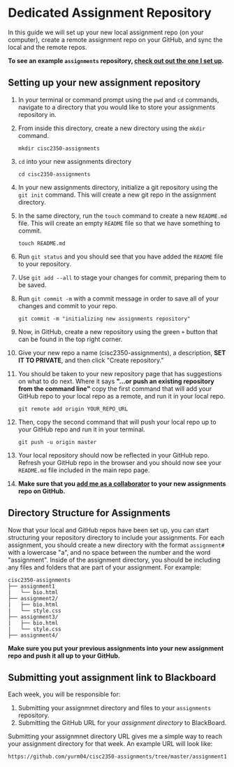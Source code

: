# Dedicated Assignment Repository
In this guide we will set up your new local assignment repo (on your computer), create a remote assignment repo on your GitHub, and sync the local and the remote repos.

**To see an example `assignments` repository, [check out out the one I set up](https://github.com/yurm04/cisc2350-assignments).**

## Setting up your new assignment repository
1.  In your terminal or command prompt using the `pwd` and `cd` commands, navigate to a directory that you would like to store your assignments repository in.
2.  From inside this directory, create a new directory using the `mkdir` command.
	
	```
	mkdir cisc2350-assignments
	```
3. `cd` into your new assignments directory

	```
	cd cisc2350-assignments
	```
4. In your new assignments directory, initialize a git repository using the `git init` command.  This will create a new git repo in the assignment directory.
5. In the same directory, run the `touch` command to create a new `README.md` file.  This will create an empty `README` file so that we have something to commit.
	
	```
	touch README.md
	```
6. Run `git status` and you should see that you have added the `README` file to your repository.
7. Use `git add --all` to stage your changes for commit, preparing them to be saved.
7. Run `git commit -m` with a commit message in order to save all of your changes and commit to your repo.

	```
	git commit -m "initializing new assignments repository"
	```
8. Now, in GitHub, create a new repository using the green `+` button that can be found in the top right corner.
9. Give your new repo a name (cisc2350-assignments), a description, **SET IT TO PRIVATE**, and then click "Create repository."
10. You should be taken to your new repository page that has suggestions on what to do next.  Where it says **"...or push an existing repository from the command line"** copy the first command that will add your GitHub repo to your local repo as a remote, and run it in your local repo.

	```
	git remote add origin YOUR_REPO_URL
	```
11. Then, copy the second command that will push your local repo up to your GitHub repo and run it in your terminal.
	
	```
	git push -u origin master
	```
12. Your local repository should now be reflected in your GitHub repo.  Refresh your GitHub repo in the browser and you should now see your `README.md` file included in the main repo page.
13. **Make sure that you [add me as a collaborator](https://help.github.com/articles/inviting-collaborators-to-a-personal-repository/) to your new assignments repo on GitHub.**

## Directory Structure for Assignments
Now that your local and GitHub repos have been set up, you can start structuring your repository directory to include your assignments.  For each assignment, you should create a new directory with the format `assignment#` with a lowercase "a", and no space between the number and the word "assignment".  Inside of the assignment directory, you should be including any files and folders that are part of your assignment.  For example:

```
cisc2350-assignments
├── assignment1
|   └── bio.html 
├── assignment2/
|   ├── bio.html
|   └── style.css
├── assignment3/
|   ├── bio.html
|   └── style.css
├── assignment4/
```

**Make sure you put your previous assignments into your new assignment repo and push it all up to your GitHub.**

## Submitting yout assignment link to Blackboard
Each week, you will be responsible for:

1. Submitting your assignmnet directory and files to your `assignments` repository.
2. Submitting the GitHub URL for your *assignment directory* to BlackBoard.  

Submitting your assignmnet directory URL gives me a simple way to reach your assignment directory for that week.  An example URL will look like:
    
    
    https://github.com/yurm04/cisc2350-assignments/tree/master/assignment1
    

